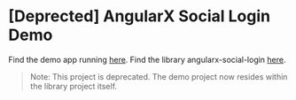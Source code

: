 # [Deprected] AngularX Social Login Demo

Find the demo app running [here](https://abacritt.github.io/angularx-social-login/). Find the library angularx-social-login [here](https://github.com/abacritt/angularx-social-login).

> Note: This project is deprecated. The demo project now resides within the library project itself.
